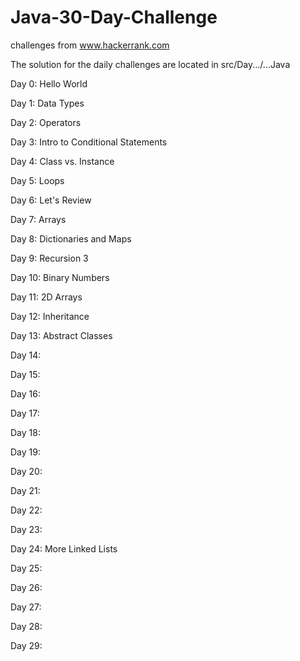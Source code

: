# Java-30-Day-Challenge
challenges from www.hackerrank.com

The solution for the daily challenges are located in src/Day.../...Java

Day 0: Hello World

Day 1: Data Types

Day 2: Operators

Day 3: Intro to Conditional Statements

Day 4: Class vs. Instance

Day 5: Loops

Day 6: Let's Review

Day 7: Arrays

Day 8: Dictionaries and Maps

Day 9: Recursion 3

Day 10: Binary Numbers

Day 11: 2D Arrays

Day 12: Inheritance

Day 13: Abstract Classes

Day 14:

Day 15:

Day 16:

Day 17:

Day 18:

Day 19:

Day 20:

Day 21:

Day 22:

Day 23:

Day 24: More Linked Lists

Day 25:

Day 26:

Day 27:

Day 28:

Day 29: